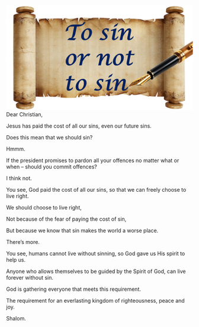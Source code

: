 ![Video cover image](./cover.jpg "cover photo")
Dear Christian,

Jesus has paid the cost of all our sins, even our future sins.

Does this mean that we should sin?

Hmmm.

If the president promises to pardon all your offences no matter what or when – should you commit offences?

I think not.

You see, God paid the cost of all our sins, so that we can freely choose to live right.

We should choose to live right,

Not because of the fear of paying the cost of sin,

But because we know that sin makes the world a worse place.

There’s more.

You see, humans cannot live without sinning, so God gave us His spirit to help us.

Anyone who allows themselves to be guided by the Spirit of God, can live forever without sin.

God is gathering everyone that meets this requirement.

The requirement for an everlasting kingdom of righteousness, peace and joy.

Shalom.